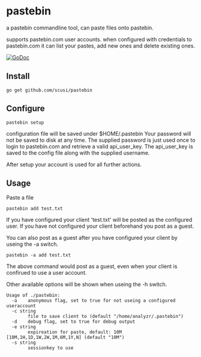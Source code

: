 # pastebin

a pastebin commandline tool, can paste files onto pastebin.

supports pastebin.com user accounts. when configured with credentials to pastebin.com
it can list your pastes, add new ones and delete existing ones.

[![GoDoc](https://godoc.org/github.com/scusi/pastebin?status.svg)](https://godoc.org/github.com/scusi/pastebin)

## Install

```go get github.com/scusi/pastebin```

## Configure

```pastebin setup```

configuration file will be saved under $HOME/.pastebin
Your password will not be saved to disk at any time.
The supplied password is just used once to login to pastebin.com and retrieve a valid api_user_key.
The api_user_key is saved to the config file along with the supplied username.

After setup your account is used for all further actions.

## Usage

Paste a file 

```pastebin add test.txt```

If you have configured your client 'test.txt' will be posted as the configured user.
If you have not configured your client beforehand you post as a guest.

You can also post as a guest after you have configured your client by useing the -a switch.

```pastebin -a add test.txt```

The above command would post as a guest, even when your client is confirued to use a user account.

Other available options will be shown when useing the -h switch.
```
Usage of ./pastebin:
  -a	anonymous flag, set to true for not useing a configured useraccount
  -c string
    	file to save client to (default "/home/analyzr/.pastebin")
  -d	debug flag, set to true for debug output
  -e string
    	expireation for paste, default: 10M [10M,1H,1D,1W,2W,1M,6M,1Y,N] (default "10M")
  -s string
    	sessionkey to use
```
